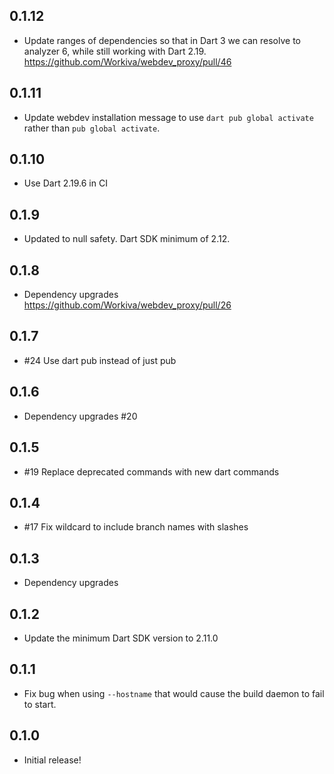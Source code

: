 ## 0.1.12

- Update ranges of dependencies so that in Dart 3 we can resolve to analyzer 6, while still working with Dart 2.19. https://github.com/Workiva/webdev_proxy/pull/46

## 0.1.11

- Update webdev installation message to use `dart pub global activate` rather
than `pub global activate`.

## 0.1.10

- Use Dart 2.19.6 in CI

## 0.1.9

- Updated to null safety. Dart SDK minimum of 2.12.

## 0.1.8

- Dependency upgrades https://github.com/Workiva/webdev_proxy/pull/26

## 0.1.7

- #24 Use dart pub instead of just pub

## 0.1.6

- Dependency upgrades #20

## 0.1.5

- #19 Replace deprecated commands with new dart commands

## 0.1.4

- #17 Fix wildcard to include branch names with slashes

## 0.1.3

- Dependency upgrades

## 0.1.2

- Update the minimum Dart SDK version to 2.11.0

## 0.1.1

- Fix bug when using `--hostname` that would cause the build daemon to fail to
start.

## 0.1.0

- Initial release!

